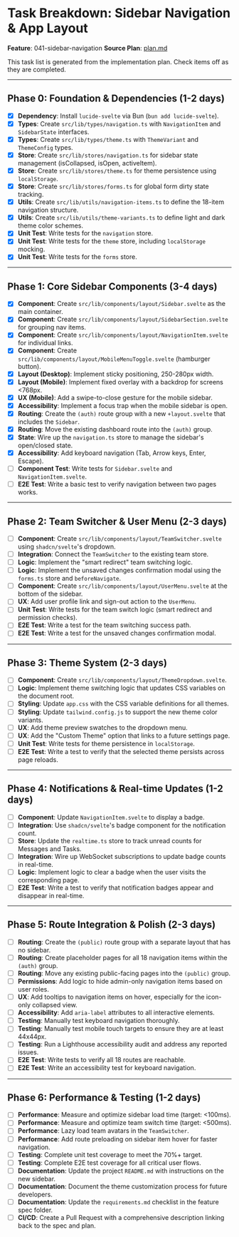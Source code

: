 # Task Breakdown: Sidebar Navigation & App Layout

**Feature**: 041-sidebar-navigation
**Source Plan**: [plan.md](./plan.md)

This task list is generated from the implementation plan. Check items off as they are completed.

---

## Phase 0: Foundation & Dependencies (1-2 days)

- [x] **Dependency**: Install `lucide-svelte` via Bun (`bun add lucide-svelte`).
- [x] **Types**: Create `src/lib/types/navigation.ts` with `NavigationItem` and `SidebarState` interfaces.
- [x] **Types**: Create `src/lib/types/theme.ts` with `ThemeVariant` and `ThemeConfig` types.
- [x] **Store**: Create `src/lib/stores/navigation.ts` for sidebar state management (isCollapsed, isOpen, activeItem).
- [x] **Store**: Create `src/lib/stores/theme.ts` for theme persistence using `localStorage`.
- [x] **Store**: Create `src/lib/stores/forms.ts` for global form dirty state tracking.
- [x] **Utils**: Create `src/lib/utils/navigation-items.ts` to define the 18-item navigation structure.
- [x] **Utils**: Create `src/lib/utils/theme-variants.ts` to define light and dark theme color schemes.
- [x] **Unit Test**: Write tests for the `navigation` store.
- [x] **Unit Test**: Write tests for the `theme` store, including `localStorage` mocking.
- [x] **Unit Test**: Write tests for the `forms` store.

---

## Phase 1: Core Sidebar Components (3-4 days)

- [x] **Component**: Create `src/lib/components/layout/Sidebar.svelte` as the main container.
- [x] **Component**: Create `src/lib/components/layout/SidebarSection.svelte` for grouping nav items.
- [x] **Component**: Create `src/lib/components/layout/NavigationItem.svelte` for individual links.
- [x] **Component**: Create `src/lib/components/layout/MobileMenuToggle.svelte` (hamburger button).
- [x] **Layout (Desktop)**: Implement sticky positioning, 250-280px width.
- [x] **Layout (Mobile)**: Implement fixed overlay with a backdrop for screens <768px.
- [x] **UX (Mobile)**: Add a swipe-to-close gesture for the mobile sidebar.
- [x] **Accessibility**: Implement a focus trap when the mobile sidebar is open.
- [x] **Routing**: Create the `(auth)` route group with a new `+layout.svelte` that includes the `Sidebar`.
- [x] **Routing**: Move the existing dashboard route into the `(auth)` group.
- [x] **State**: Wire up the `navigation.ts` store to manage the sidebar's open/closed state.
- [x] **Accessibility**: Add keyboard navigation (Tab, Arrow keys, Enter, Escape).
- [ ] **Component Test**: Write tests for `Sidebar.svelte` and `NavigationItem.svelte`.
- [ ] **E2E Test**: Write a basic test to verify navigation between two pages works.

---

## Phase 2: Team Switcher & User Menu (2-3 days)

- [ ] **Component**: Create `src/lib/components/layout/TeamSwitcher.svelte` using `shadcn/svelte`'s dropdown.
- [ ] **Integration**: Connect the `TeamSwitcher` to the existing team store.
- [ ] **Logic**: Implement the "smart redirect" team switching logic.
- [ ] **Logic**: Implement the unsaved changes confirmation modal using the `forms.ts` store and `beforeNavigate`.
- [ ] **Component**: Create `src/lib/components/layout/UserMenu.svelte` at the bottom of the sidebar.
- [ ] **UX**: Add user profile link and sign-out action to the `UserMenu`.
- [ ] **Unit Test**: Write tests for the team switch logic (smart redirect and permission checks).
- [ ] **E2E Test**: Write a test for the team switching success path.
- [ ] **E2E Test**: Write a test for the unsaved changes confirmation modal.

---

## Phase 3: Theme System (2-3 days)

- [ ] **Component**: Create `src/lib/components/layout/ThemeDropdown.svelte`.
- [ ] **Logic**: Implement theme switching logic that updates CSS variables on the document root.
- [ ] **Styling**: Update `app.css` with the CSS variable definitions for all themes.
- [ ] **Styling**: Update `tailwind.config.js` to support the new theme color variants.
- [ ] **UX**: Add theme preview swatches to the dropdown menu.
- [ ] **UX**: Add the "Custom Theme" option that links to a future settings page.
- [ ] **Unit Test**: Write tests for theme persistence in `localStorage`.
- [ ] **E2E Test**: Write a test to verify that the selected theme persists across page reloads.

---

## Phase 4: Notifications & Real-time Updates (1-2 days)

- [ ] **Component**: Update `NavigationItem.svelte` to display a badge.
- [ ] **Integration**: Use `shadcn/svelte`'s badge component for the notification count.
- [ ] **Store**: Update the `realtime.ts` store to track unread counts for Messages and Tasks.
- [ ] **Integration**: Wire up WebSocket subscriptions to update badge counts in real-time.
- [ ] **Logic**: Implement logic to clear a badge when the user visits the corresponding page.
- [ ] **E2E Test**: Write a test to verify that notification badges appear and disappear in real-time.

---

## Phase 5: Route Integration & Polish (2-3 days)

- [ ] **Routing**: Create the `(public)` route group with a separate layout that has no sidebar.
- [ ] **Routing**: Create placeholder pages for all 18 navigation items within the `(auth)` group.
- [ ] **Routing**: Move any existing public-facing pages into the `(public)` group.
- [ ] **Permissions**: Add logic to hide admin-only navigation items based on user roles.
- [ ] **UX**: Add tooltips to navigation items on hover, especially for the icon-only collapsed view.
- [ ] **Accessibility**: Add `aria-label` attributes to all interactive elements.
- [ ] **Testing**: Manually test keyboard navigation thoroughly.
- [ ] **Testing**: Manually test mobile touch targets to ensure they are at least 44x44px.
- [ ] **Testing**: Run a Lighthouse accessibility audit and address any reported issues.
- [ ] **E2E Test**: Write tests to verify all 18 routes are reachable.
- [ ] **E2E Test**: Write an accessibility test for keyboard navigation.

---

## Phase 6: Performance & Testing (1-2 days)

- [ ] **Performance**: Measure and optimize sidebar load time (target: <100ms).
- [ ] **Performance**: Measure and optimize team switch time (target: <500ms).
- [ ] **Performance**: Lazy load team avatars in the `TeamSwitcher`.
- [ ] **Performance**: Add route preloading on sidebar item hover for faster navigation.
- [ ] **Testing**: Complete unit test coverage to meet the 70%+ target.
- [ ] **Testing**: Complete E2E test coverage for all critical user flows.
- [ ] **Documentation**: Update the project `README.md` with instructions on the new sidebar.
- [ ] **Documentation**: Document the theme customization process for future developers.
- [ ] **Documentation**: Update the `requirements.md` checklist in the feature spec folder.
- [ ] **CI/CD**: Create a Pull Request with a comprehensive description linking back to the spec and plan.
